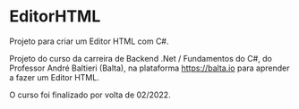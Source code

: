 # EditorHTML
Projeto para criar um Editor HTML com C#.

Projeto do curso da carreira de Backend .Net / Fundamentos do C#, do Professor André Baltieri (Balta), na plataforma https://balta.io para aprender a fazer um Editor HTML.

O curso foi finalizado por volta de 02/2022.
